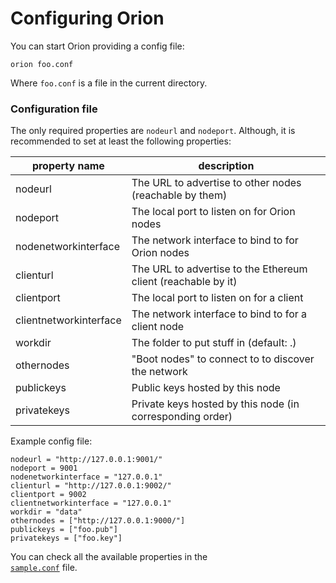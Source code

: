 # Configuring Orion

You can start Orion providing a config file:
```
orion foo.conf
```
Where `foo.conf` is a file in the current directory.

### Configuration file

The only required properties are `nodeurl` and `nodeport`. Although, it is recommended to set at least the
following properties:

| property name | description |
|---|---|
| nodeurl | The URL to advertise to other nodes (reachable by them) |
| nodeport | The local port to listen on for Orion nodes|
| nodenetworkinterface | The network interface to bind to for Orion nodes |
| clienturl | The URL to advertise to the Ethereum client (reachable by it) |
| clientport | The local port to listen on for a client |
| clientnetworkinterface | The network interface to bind to for a client node |
| workdir | The folder to put stuff in (default: .) |
| othernodes | "Boot nodes" to connect to to discover the network |
| publickeys | Public keys hosted by this node |
| privatekeys | Private keys hosted by this node (in corresponding order) |

Example config file:

```
nodeurl = "http://127.0.0.1:9001/"
nodeport = 9001
nodenetworkinterface = "127.0.0.1"
clienturl = "http://127.0.0.1:9002/"
clientport = 9002
clientnetworkinterface = "127.0.0.1"
workdir = "data"
othernodes = ["http://127.0.0.1:9000/"]
publickeys = ["foo.pub"]
privatekeys = ["foo.key"]
```

You can check all the available properties in the  
[`sample.conf`](https://github.com/ConsenSys/orion/blob/master/src/main/resources/sample.conf) file.